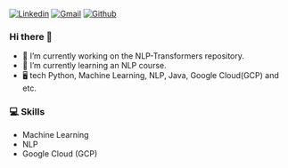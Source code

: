 [![Linkedin](https://img.shields.io/badge/-LinkedIn-blue?style=flat&logo=Linkedin&logoColor=white)](https://www.linkedin.com/in/soudeh-nilforoushan/)
[![Gmail](https://img.shields.io/badge/-Gmail-c14438?style=flat&logo=Gmail&logoColor=white)](mailto:nilforoushan.soodeh@gmail.com)
[![Github](https://img.shields.io/github/followers/soodeh-nilforoushan?label=Follow&style=social)](https://github.com/soodeh-nilforoushan)


### Hi there 👋


- 🔭 I’m currently working on the NLP-Transformers repository.
- 🌱 I’m currently learning an NLP course.
- 🖥 tech Python, Machine Learning, NLP, Java, Google Cloud(GCP) and etc.


### 💻 Skills

- Machine Learning
- NLP
- Google Cloud (GCP)


  


